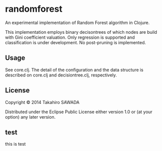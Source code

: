 # randomforest

An experimental implementation of Random Forest algorithm in Clojure.

This implementation employs binary decisontrees of which nodes are build with Gini coefficient valuation. Only regression is supported and classification is under development. No post-pruning is implemented.

## Usage

See core.clj. The detail of the configuration and the data structure is described on core.clj and decisiontree.clj, respectively.

## License

Copyright © 2014 Takahiro SAWADA

Distributed under the Eclipse Public License either version 1.0 or (at
your option) any later version.

## test 

this is test
